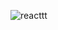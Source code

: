 ![reacttt](https://user-images.githubusercontent.com/102467407/184511409-64ada8bd-8e57-4708-a9da-8e3f7c32badf.png)
